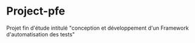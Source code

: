 # Project-pfe
Projet fin d'étude intitulé "conception et développement d'un Framework d'automatisation des tests"
